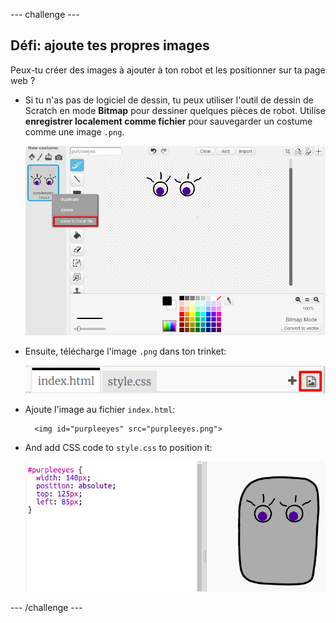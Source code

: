 \--- challenge \---

## Défi: ajoute tes propres images

Peux-tu créer des images à ajouter à ton robot et les positionner sur ta page web ?

+ Si tu n'as pas de logiciel de dessin, tu peux utiliser l'outil de dessin de Scratch en mode **Bitmap** pour dessiner quelques pièces de robot. Utilise **enregistrer localement comme fichier** pour sauvegarder un costume comme une image `.png`.
    
    ![screenshot](images/robot-scratch-paint.png)

+ Ensuite, télécharge l'image `.png` dans ton trinket:
    
    ![screenshot](images/robot-image-add.png)

+ Ajoute l'image au fichier `index.html`:
    
        <img id="purpleeyes" src="purpleeyes.png">
        

+ And add CSS code to `style.css` to position it:
    
    ![screenshot](images/robot-use-purple-eyes.png)

\--- /challenge \---